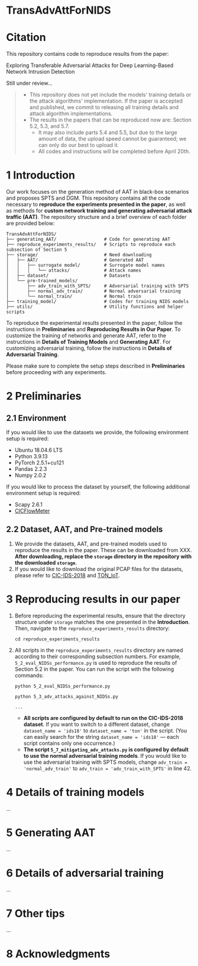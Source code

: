 # TransAdvAttForNIDS
# Citation

This repository contains code to reproduce results from the paper:

Exploring Transferable Adversarial Attacks for Deep Learning-Based Network Intrusion Detection

Still under review…


> - This repository does not yet include the models' training details or the attack algorithms' implementation. If the paper is accepted and published, we commit to releasing all training details and attack algorithm implementations.
> - The results in the papers that can be reproduced now are: Section 5.2, 5.3, and 5.7. 
>   - It may also include parts 5.4 and 5.5, but due to the large amount of data, the upload speed cannot be guaranteed; we can only do our best to upload it.
>   - All codes and instructions will be completed before April 20th.

# 1 Introduction
Our work focuses on the generation method of AAT in black-box scenarios and proposes SPTS and DGM. This repository contains all the code necessary to **reproduce the experiments presented in the paper**, as well as methods for **custom network training and generating adversarial attack traffic (AAT)**. The repository structure and a brief overview of each folder are provided below:
```
TransAdvAttForNIDS/
├── generating_AAT/                  # Code for generating AAT
├── reproduce_experiments_results/   # Scripts to reproduce each subsection of Section 5
├── storage/                         # Need downloading
│   ├── AAT/                         # Generated AAT
│   │   ├── surrogate model/         # Surrogate model names
│   │   │   └── attacks/             # Attack names
│   ├── dataset/                     # Datasets
│   └── pre-trained_models/          
│       ├── adv_train_with_SPTS/     # Adversarial training with SPTS
│       ├── normal_adv_train/        # Normal adversarial training
│       └── normal_train/            # Normal train
├── training_model/                  # Codes for training NIDS models
├── utils/                           # Utility functions and helper scripts
```
To reproduce the experimental results presented in the paper, follow the instructions in **Preliminaries** and **Reproducing Results in Our Paper**. To customize the training of networks and generate AAT, refer to the instructions in **Details of Training Models** and **Generating AAT**. For customizing adversarial training, follow the instructions in **Details of Adversarial Training**. 

Please make sure to complete the setup steps described in **Preliminaries** before proceeding with any experiments.

# 2 Preliminaries

## 2.1 Environment
If you would like to use the datasets we provide, the following environment setup is required:
- Ubuntu 18.04.6 LTS
- Python 3.9.13
- PyTorch 2.5.1+cu121
- Pandas 2.2.3
- Numpy 2.0.2

If you would like to process the dataset by yourself, the following additional environment setup is required:
- Scapy 2.6.1
- [CICFlowMeter](https://www.unb.ca/cic/research/applications.html#CICFlowMeter)

## 2.2 Dataset, AAT, and Pre-trained models
1. We provide the datasets, AAT, and pre-trained models used to reproduce the results in the paper. These can be downloaded from XXX. **After downloading, replace the `storage` directory in the repository with the downloaded `storage`**.
2. If you would like to download the original PCAP files for the datasets, please refer to [CIC-IDS-2018](https://www.unb.ca/cic/datasets/ids-2018.html) and [TON_IoT](https://research.unsw.edu.au/projects/toniot-datasets).

# 3 Reproducing results in our paper
1. Before reproducing the experimental results, ensure that the directory structure under `storage` matches the one presented in the **Introduction**. Then, navigate to the `reproduce_experiments_results` directory:
   ```
   cd reproduce_experiments_results
   ```
2. All scripts in the `reproduce_experiments_results` directory are named according to their corresponding subsection numbers. For example, `5_2_eval_NIDSs_performance.py` is used to reproduce the results of Section 5.2 in the paper. You can run the script with the following commands:
   ```
   python 5_2_eval_NIDSs_performance.py
   ```
   ```
   python 5_3_adv_attacks_against_NIDSs.py
   ```
   ```
   ...
   ```
   - **All scripts are configured by default to run on the CIC-IDS-2018 dataset**. If you want to switch to a different dataset, change `dataset_name = 'ids18'` to `dataset_name = 'ton'` in the script. (You can easily search for the string `dataset_name = 'ids18'` — each script contains only one occurrence.)
   - **The script `5_7_mitigating_adv_attacks.py` is configured by default to use the normal adversarial training models**. If you would like to use the adversarial training with SPTS models, change `adv_train = 'normal_adv_train'` to `adv_train = 'adv_train_with_SPTS'` in line 42.

# 4 Details of training models
...

# 5 Generating AAT
...

# 6 Details of adversarial training
...

# 7 Other tips
...

# 8 Acknowledgments